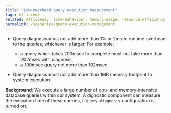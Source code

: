```yaml
---
title: "Low-overhead query execution measurement"
tags: efficient
related: efficiency, time-behaviour, memory-usage, resource-efficiency, resource-utilization
permalink: /scenarios/query-execution-management
---
```


<div class="arc42-help" markdown="1">

* Query diagnosis must not add more than 1% or 2msec runtime overhead to the queries, whichever is larger. For example:  
   * a query which takes 200msec to complete must not take more than 202msec with diagnosis, 
   * a 100msec query not more than 102msec.

* Query diagnosis must not add more than 1MB memory footprint to system execution.

**Background**: We execute a large number of cpu- and memory-intensive database queries within our system. 
A dignostic component can measure the execution time of these queries, if `query-diagnosis` configuration is turned on.
</div><br>







